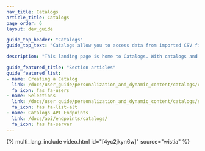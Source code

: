 ```yaml
---
nav_title: Catalogs
article_title: Catalogs
page_order: 6
layout: dev_guide

guide_top_header: "Catalogs"
guide_top_text: "Catalogs allow you to access data from imported CSV files and API endpoints to enrich your messages, similar to custom attributes or custom event properties through Liquid."

description: "This landing page is home to Catalogs. With catalogs and filtered sets, you can leverage non-user data in your Braze campaigns to send personalized messages."

guide_featured_title: "Section articles"
guide_featured_list:
- name: Creating a Catalog
  link: /docs/user_guide/personalization_and_dynamic_content/catalogs/catalog/
  fa_icon: fas fa-users
- name: Selections
  link: /docs/user_guide/personalization_and_dynamic_content/catalogs/selections/
  fa_icon: fas fa-list-alt
- name: Catalogs API Endpoints
  link: /docs/api/endpoints/catalogs/
  fa_icon: fas fa-server
---
```




{% multi_lang_include video.html id="[4yc2jkyn6w]" source="wistia" %}

<br><br>
